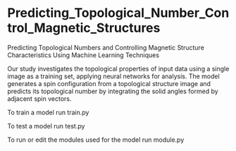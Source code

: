 # Predicting_Topological_Number_Control_Magnetic_Structures
Predicting Topological Numbers and Controlling Magnetic Structure Characteristics Using Machine Learning Techniques

Our study investigates the topological properties of input data using a single image as a training set, applying neural networks for analysis. 
The model generates a spin configuration from a topological structure image and predicts its topological number by integrating the solid angles formed by adjacent spin vectors.

To train a model run train.py

To test a model run test.py

To run or edit the modules used for the model run module.py
